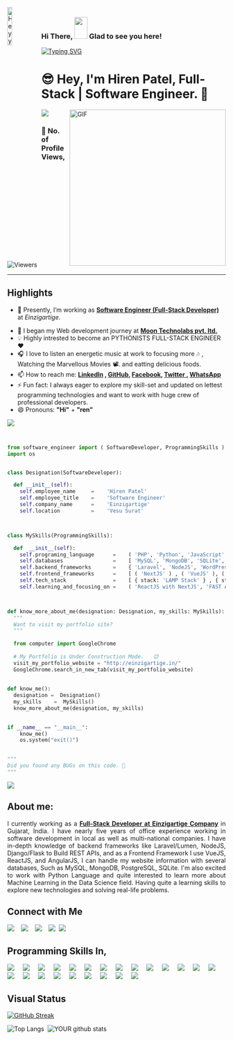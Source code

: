 <img align="left" src="https://thaddeus-segura.com/wp-content/uploads/2020/07/f16d4dd5aa05c3754fd0b359d487cce64f6252730a7cc435f3f37a13e53e2e59.0.png" alt="Heyy" width="15%" />

### Hi There, <img src="https://raw.githubusercontent.com/iampavangandhi/iampavangandhi/master/gifs/Hi.gif" width="30px" height="50px">   Glad to see you here!

[![Typing SVG](https://readme-typing-svg.herokuapp.com/?size=45&width=600&center=true&vCenter=true&color=FD428E&font=Maven+Pro&lines=Hey,+I%27m+Full-Stack+Developer;Hey,+I%27m+Full-Stack+Developer;Hey,+I%27m+Full+Stack+Developer)](https://git.io/typing-svg)
# 😎 Hey, I'm **Hiren Patel**, Full-Stack | Software Engineer. 🔰 

<!-- 

<div class="text-danger"> <b> Thanks to Reach out My Page here, </b> </div> -->

<!--  https://user-images.githubusercontent.com/57037068/88589670-8c77e580-d06a-11ea-8067-696c17a6a496.gif   -->

<img src="https://raw.githubusercontent.com/andreasbm/readme/master/assets/lines/water.png" />



<img align="right" alt="GIF" src="https://gifimage.net/wp-content/uploads/2018/06/trabajo-gif-4.gif" width="360"/>


### :eyes: No. of Profile Views,
<img alt="Viewers" src="https://komarev.com/ghpvc/?username=hirenpatel1903&base=60000&style=plastic&abbreviated=true&label=PROFILE+VIEWS"/>


<!-- <img alt="Viewers" src="https://komarev.com/ghpvc/?username=hirenpatel1903&color=lightgrey&style=plastic&abbreviated=true"/> --!>
<!-- Place this tag where you want the button to render. -->
<!-- <a class="github-button" href="https://github.com/hirenpatel1903" data-color-scheme="no-preference: dark; light: light; dark: dark;" data-size="large" aria-label="Follow @hirenpatel1903 on GitHub">Follow @hirenpatel1903</a> -->

<!-- <img src="https://raw.githubusercontent.com/andreasbm/readme/master/assets/lines/colored.png" /> -->
<hr />

## Highlights

<ul>
 
 <li> <p class="text-align: justify;">🔭 Presently, I’m working as <a href="https://www.linkedin.com/in/hiren1903/"><b>Software Engineer (Full-Stack Developer)</b></a> at <i>Einzigartige</i>.</p></li>
 <li> 💼 I began my Web development journey at <a href="https://www.moontechnolabs.com/"><b>Moon Technolabs pvt. ltd.</b></a> </li>
 
 <li> 💡 Highly intrested to become an PYTHONISTS FULL-STACK ENGINEER ❤️</li>
 <li> 🎧 I love to listen an energetic music at work to focusing more 🎶 , Watching the Marvellous Movies 📽️. and eatting delicious foods.</li>
 
 <li> 📫 How to reach me: <b> <a href="https://www.linkedin.com/in/hiren1903/" target="_blank" class="text-primary"> LinkedIn</a> , <a href="https://github.com/hirenpatel1903" target="_blank" class="text-dark"> GitHub</a>,  <a href="https://www.facebook.com/hiren1903" target="_blank" class="text-success"> Facebook</a>, <a href="https://twitter.com/hirenpatel997" target="_blank" class="text-dark"> Twitter </a>, <a href="tel:+91-9726977958" target="_blank" class="text-dark"> WhatsApp </a> </b> </li>
 
  <li> ⚡ Fun fact: I always eager to explore my skill-set and updated on lettest programming technologies and want to work with huge crew of professional developers.</li>
  <li> 😄 Pronouns: <b>"Hi"</b> + <b>"ren"</b> </li>
  
</ul>

<img src="https://raw.githubusercontent.com/andreasbm/readme/master/assets/lines/colored.png" />

``` python


from software_engineer import ( SoftwareDeveloper, ProgrammingSkills )
import os


class Designation(SoftwareDeveloper):

  def __init__(self):
    self.employee_name     =    'Hiren Patel'
    self.employee_title    =    'Software Engineer'
    self.company_name      =    'Einzigartige'
    self.location          =    'Vesu Surat'  



class MySkills(ProgrammingSkills):

  def  __init__(self):
    self.programing_language      =    ( 'PHP', 'Python', 'JavaScript' )
    self.databases                =    [ 'MySQL', 'MongoDB', 'SQLite', 'PostgreSQL' ]
    self.backend_frameworks       =    { 'Laravel', 'NodeJS', 'WordPress', 'Django' }
    self.frontend_frameworks      =    [ ( 'NextJS' ) , ( 'VueJS' ), ( 'ReactJS' ), ( 'AngularJS' )  ]  
    self.tech_stack               =    [ { stack: 'LAMP Stack' } , { stack : "WAMP Stack" }, { stack : "XAMPP Stack" } ]
    self.learning_and_focusing_on =    ( 'ReactJS with NextJS', 'FAST API', 'Django', 'AWS Services', 'CI & CD Development' )



def know_more_about_me(designation: Designation, my_skills: MySkills):
  """
  Want to visit my portfolio site?
  """
  
  from computer import GoogleChrome
  
  # My Portfolio is Under Construction Mode.   😉 
  visit_my_portfolio_website = "http://einzigartige.in/"
  GoogleChrome.search_in_new_tab(visit_my_portfolio_website)
 
  
def know_me():
  designation =  Designation()
  my_skills    =  MySkills()
  know_more_about_me(designation, my_skills)
  

if __name__ == "__main__":
    know_me()
    os.system("exit()")
    

"""
Did you found any BUGs on this code. 🤔
"""
```

 
<!-- - ⚡ Fun fact: ... -->
<!-- - 👯 I’m looking to collaborate on ... -->
<!-- - 🤔 I’m looking for help with ... -->
<!-- - 💬 Ask me about ... -->

<img src="https://raw.githubusercontent.com/andreasbm/readme/master/assets/lines/dark.png" />


## About me: 

<p style="text-align: justify;">
I currently working as a <a href="https://www.linkedin.com/in/hiren1903/"><b>Full-Stack Developer at Einzigartige Company</b></a> in Gujarat, India. I have nearly five years of office experience working in software development in local as well as multi-national companies. I have in-depth knowledge of backend frameworks like Laravel/Lumen, NodeJS, Django/Flask to Build REST APIs, and as a Frontend Framework I use VueJS, ReactJS, and AngularJS, I can handle my website information with several databases, Such as MySQL, MongoDB, PostgreSQL, SQLite. I'm also excited to work with Python Language and quite interested to learn more about Machine Learning in the Data Science field. Having quite a learning skills to explore new technologies and solving real-life problems.
</p>

 
<!-- <img src="https://raw.githubusercontent.com/andreasbm/readme/master/assets/lines/rainbow.png" /> -->

## Connect with Me

[<img src="https://img.shields.io/badge/linkedin-%230077B5.svg?&style=for-the-badge&logo=linkedin&logoColor=white" />](https://www.linkedin.com/in/hiren1903/)          &nbsp;  &nbsp;[<img src="https://img.shields.io/badge/facebook-blue?style=for-the-badge&logo=facebook&logoColor=white" />](https://www.facebook.com/hiren1903)          &nbsp;  &nbsp;[<img src="https://img.shields.io/badge/twitter-%2320BEFF.svg?&style=for-the-badge&logo=twitter&logoColor=white" />](https://twitter.com/hirenpatel997)    &nbsp;  &nbsp;[<img src="https://img.shields.io/badge/github-%FFFFFF.svg?&style=for-the-badge&logo=github&color=black&logoColor=white" />](https://sourcerer.io/hirenpatel1903)&nbsp;&nbsp;[<img src="https://img.shields.io/badge/upwork-%ca64564.svg?&style=for-the-badge&logo=dataquest&color=green&logoColor=white" />](https://www.upwork.com/workwith/hirenp1903)    

<!-- <img src="https://raw.githubusercontent.com/andreasbm/readme/master/assets/lines/colored.png" /> -->

## Programming Skills In,
<img src="https://img.shields.io/badge/PHP-%233776AB.svg?&style=for-the-badge&logo=php&logoColor=white" />  &nbsp;  &nbsp;
<img src="https://img.shields.io/badge/laravel-%233776AB.svg?&style=for-the-badge&logo=laravel&logoColor=white" />    &nbsp; &nbsp;
<img src="https://img.shields.io/badge/javascript-%23D00000.svg?&style=for-the-badge&logo=javascript&logoColor=white" />  &nbsp; &nbsp;
<img src="https://img.shields.io/badge/ajax-%23D00000.svg?&style=for-the-badge&logo=ajax&logoColor=white" />   &nbsp; &nbsp;
<img src="https://img.shields.io/badge/reactjs-%23D00000.svg?&style=for-the-badge&logo=reactjs&logoColor=white" />    &nbsp; &nbsp;
<img src="https://img.shields.io/badge/vueJS-%23D00000.svg?&style=for-the-badge&logo=vueJS&logoColor=white" />   &nbsp; &nbsp;
<img src="https://img.shields.io/badge/Python-%FFFFFF.svg?&style=for-the-badge&logo=python&logoColor=white" />  &nbsp; &nbsp;
<img src="https://img.shields.io/badge/django-%FFFFFF.svg?&style=for-the-badge&logo=django&logoColor=white" />  &nbsp; &nbsp;
<img src="https://img.shields.io/badge/oncrawl-%FFFFFF.svg?&style=for-the-badge&logo=oncrawl&logoColor=white" />  &nbsp; &nbsp;
<img src="https://img.shields.io/badge/Gunicorn-%FFFFFF.svg?&style=for-the-badge&logo=Gunicorn&logoColor=white" />    &nbsp; &nbsp;
<img src="https://img.shields.io/badge/zoho-%23FF00AA.svg?&style=for-the-badge&logo=zoho&logoColor=white" />  &nbsp; &nbsp;
<img src="https://img.shields.io/badge/crm-%23FF00AA.svg?&style=for-the-badge&logo=crm&logoColor=white" />  &nbsp; &nbsp;
<img src="https://img.shields.io/badge/campaigns-%23FF00AA.svg?&style=for-the-badge&logo=campaigns&logoColor=white" />  &nbsp; &nbsp;
<img src="https://img.shields.io/badge/invoice-%23FF00AA.svg?&style=for-the-badge&logo=invoice&logoColor=white" />    &nbsp; &nbsp;
<img src="https://img.shields.io/badge/mail-%23FF00AA.svg?&style=for-the-badge&logo=mail&logoColor=white" />    &nbsp; &nbsp;
<img src="https://img.shields.io/badge/cliq-%23FF00AA.svg?&style=for-the-badge&logo=cliq&logoColor=white" />    &nbsp; &nbsp;
<img src="https://img.shields.io/badge/analytics-%23FF00AA.svg?&style=for-the-badge&logo=analytics&logoColor=white" />    &nbsp; &nbsp;
<img src="https://img.shields.io/badge/mysql-%233756AB.svg?&style=for-the-badge&logo=mysql&logoColor=white" />    &nbsp; &nbsp;
<img src="https://img.shields.io/badge/postgresql-%233756AB.svg?&style=for-the-badge&logo=postgresql&logoColor=white" />    &nbsp; &nbsp;
<img src="https://img.shields.io/badge/mongodb-%233756AB.svg?&style=for-the-badge&logo=mysql&logoColor=white" />    &nbsp; &nbsp;
<img src="https://img.shields.io/badge/firebase-%233756AB.svg?&style=for-the-badge&logo=firebase&logoColor=white" />  &nbsp; &nbsp;
<img src="https://img.shields.io/badge/Linux-%23FCC624.svg?&style=for-the-badge&logo=Linux&logoColor=white" />   &nbsp; &nbsp;
<img src="https://img.shields.io/badge/windows-%23FCC624.svg?&style=for-the-badge&logo=windows&logoColor=white" />  

<!-- <img src="https://raw.githubusercontent.com/andreasbm/readme/master/assets/lines/colored.png" /> -->

## Visual Status

[![GitHub Streak](https://github-readme-streak-stats.herokuapp.com/?user=hirenpatel1903&theme=radical)](https://git.io/streak-stats) 

![Top Langs](https://github-readme-stats.vercel.app/api/top-langs/?username=hirenpatel1903&show_icons=true&theme=radical)&nbsp; ![YOUR github stats](https://github-readme-stats.vercel.app/api?username=hirenpatel1903&show_icons=true&theme=radical)
